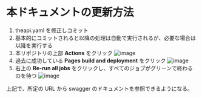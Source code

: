 # 本ドキュメントの更新方法

1. theapi.yaml を修正しコミット
1. 基本的にコミットされると以降の処理は自動で実行されるが、必要な場合は以降を実行する
1. 本リポジトリの上部 **Actions** をクリック
![image](https://user-images.githubusercontent.com/56060104/183226452-19b72aa5-9b27-4f73-ad36-75df238cb7d8.png)
1. 過去に成功している **Pages build and deployment** をクリック
![image](https://user-images.githubusercontent.com/56060104/183226502-2335d6f3-43ba-4f75-a4fe-7315147ff7e1.png)
1. 右上の **Re-run all jobs** をクリックし、すべてのジョブがグリーンで終わるのを待つ
![image](https://user-images.githubusercontent.com/56060104/183226574-eb130f82-3a25-49f3-9557-33a89d147eb0.png)

上記で、所定の URL から swagger のドキュメントを参照できるようになる。
